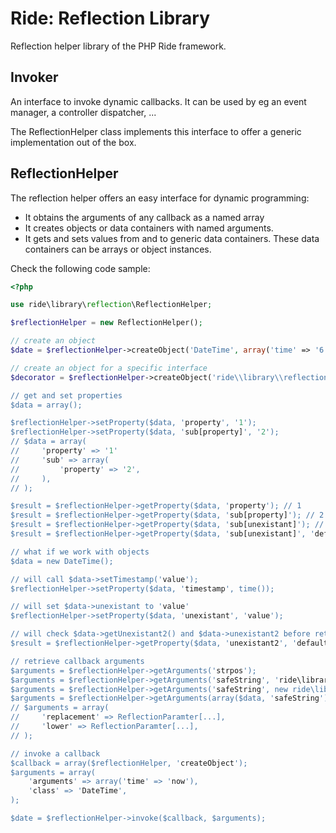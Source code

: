 # Ride: Reflection Library

Reflection helper library of the PHP Ride framework.

## Invoker

An interface to invoke dynamic callbacks.
It can be used by eg an event manager, a controller dispatcher, ...

The ReflectionHelper class implements this interface to offer a generic implementation out of the box.

## ReflectionHelper

The reflection helper offers an easy interface for dynamic programming:

* It obtains the arguments of any callback as a named array
* It creates objects or data containers with named arguments.
* It gets and sets values from and to generic data containers. These data containers can be arrays or object instances.

Check the following code sample:

```php
<?php

use ride\library\reflection\ReflectionHelper;

$reflectionHelper = new ReflectionHelper();

// create an object
$date = $reflectionHelper->createObject('DateTime', array('time' => '6 July 1983'));

// create an object for a specific interface
$decorator = $reflectionHelper->createObject('ride\\library\\reflection\\ReflectionHelper', null, 'ride\\library\\reflection\\Invoker);

// get and set properties
$data = array();

$reflectionHelper->setProperty($data, 'property', '1');
$reflectionHelper->setProperty($data, 'sub[property]', '2');
// $data = array(
//     'property' => '1'
//     'sub' => array(
//         'property' => '2',
//     ),
// );

$result = $reflectionHelper->getProperty($data, 'property'); // 1
$result = $reflectionHelper->getProperty($data, 'sub[property]'); // 2
$result = $reflectionHelper->getProperty($data, 'sub[unexistant]'); // null
$result = $reflectionHelper->getProperty($data, 'sub[unexistant]', 'default'); // default

// what if we work with objects     
$data = new DateTime();

// will call $data->setTimestamp('value');
$reflectionHelper->setProperty($data, 'timestamp', time()); 

// will set $data->unexistant to 'value'
$reflectionHelper->setProperty($data, 'unexistant', 'value'); 

// will check $data->getUnexistant2() and $data->unexistant2 before return 'default'
$result = $reflectionHelper->getProperty($data, 'unexistant2', 'default'); 

// retrieve callback arguments
$arguments = $reflectionHelper->getArguments('strpos');
$arguments = $reflectionHelper->getArguments('safeString', 'ride\library\String');
$arguments = $reflectionHelper->getArguments('safeString', new ride\library\String());
$arguments = $reflectionHelper->getArguments(array($data, 'safeString');
// $arguments = array(
//     'replacement' => ReflectionParamter[...],     
//     'lower' => ReflectionParamter[...],
// );     

// invoke a callback
$callback = array($reflectionHelper, 'createObject');
$arguments = array(
    'arguments' => array('time' => 'now'),
    'class' => 'DateTime',
);

$date = $reflectionHelper->invoke($callback, $arguments);
```
